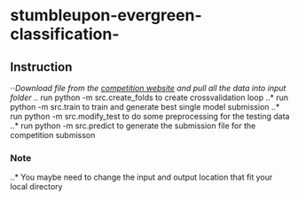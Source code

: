 # stumbleupon-evergreen-classification-
## Instruction

⋅⋅*Download file from the [competition website]("https://www.kaggle.com/c/stumbleupon") and pull all the data into input folder
..* run python -m src.create_folds to create crossvalidation loop
..* run python -m src.train to train and generate best single model submission
..* run python -m src.modify_test to do some preprocessing for the testing data
..* run python -m src.predict to generate the submission file for the competition submisson

### Note 
..* You maybe need to change the input and output location that fit your local directory
